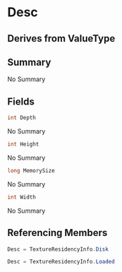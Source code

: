 # Desc

## Derives from ValueType

## Summary

No Summary
## Fields

```c#
int Depth
```
No Summary
```c#
int Height
```
No Summary
```c#
long MemorySize
```
No Summary
```c#
int Width
```
No Summary
## Referencing Members

```c#
Desc = TextureResidencyInfo.Disk
```
```c#
Desc = TextureResidencyInfo.Loaded
```
